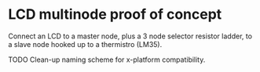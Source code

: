 LCD multinode proof of concept
==============

Connect an LCD to a master node, plus a 3 node selector resistor ladder, to a slave node hooked up to a thermistro (LM35).  

TODO Clean-up naming scheme for x-platform compatibility.
